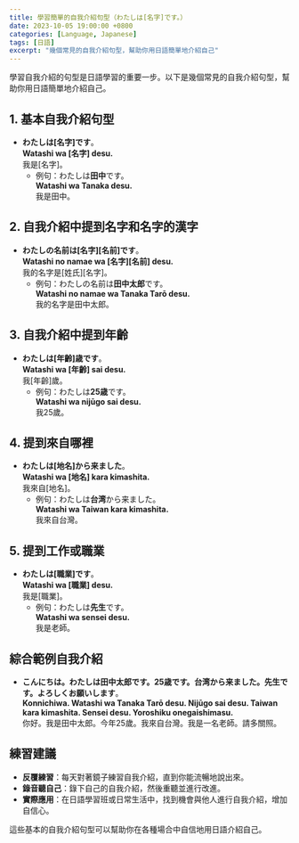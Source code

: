 ```yaml
---
title: 學習簡單的自我介紹句型（わたしは[名字]です。）
date: 2023-10-05 19:00:00 +0800
categories: [Language, Japanese]
tags: [日語] 
excerpt: "幾個常見的自我介紹句型，幫助你用日語簡單地介紹自己"
---
```


學習自我介紹的句型是日語學習的重要一步。以下是幾個常見的自我介紹句型，幫助你用日語簡單地介紹自己。

## **1. 基本自我介紹句型**
- **わたしは[名字]です**。  
  **Watashi wa [名字] desu.**  
  我是[名字]。
  - 例句：わたしは**田中**です。  
    **Watashi wa Tanaka desu.**  
    我是田中。

## **2. 自我介紹中提到名字和名字的漢字**
- **わたしの名前は[名字][名前]です**。  
  **Watashi no namae wa [名字][名前] desu.**  
  我的名字是[姓氏][名字]。
  - 例句：わたしの名前は**田中太郎**です。  
    **Watashi no namae wa Tanaka Tarō desu.**  
    我的名字是田中太郎。

## **3. 自我介紹中提到年齡**
- **わたしは[年齡]歳です**。  
  **Watashi wa [年齡] sai desu.**  
  我[年齡]歲。
  - 例句：わたしは**25歳**です。  
    **Watashi wa nijūgo sai desu.**  
    我25歲。

## **4. 提到來自哪裡**
- **わたしは[地名]から来ました**。  
  **Watashi wa [地名] kara kimashita.**  
  我來自[地名]。
  - 例句：わたしは**台湾**から来ました。  
    **Watashi wa Taiwan kara kimashita.**  
    我來自台灣。

## **5. 提到工作或職業**
- **わたしは[職業]です**。  
  **Watashi wa [職業] desu.**  
  我是[職業]。
  - 例句：わたしは**先生**です。  
    **Watashi wa sensei desu.**  
    我是老師。

## **綜合範例自我介紹**
- **こんにちは。わたしは田中太郎です。25歳です。台湾から来ました。先生です。よろしくお願いします**。  
  **Konnichiwa. Watashi wa Tanaka Tarō desu. Nijūgo sai desu. Taiwan kara kimashita. Sensei desu. Yoroshiku onegaishimasu.**  
  你好。我是田中太郎。今年25歲。我來自台灣。我是一名老師。請多關照。

## **練習建議**
- **反覆練習**：每天對著鏡子練習自我介紹，直到你能流暢地說出來。
- **錄音聽自己**：錄下自己的自我介紹，然後重聽並進行改進。
- **實際應用**：在日語學習班或日常生活中，找到機會與他人進行自我介紹，增加自信心。

這些基本的自我介紹句型可以幫助你在各種場合中自信地用日語介紹自己。
